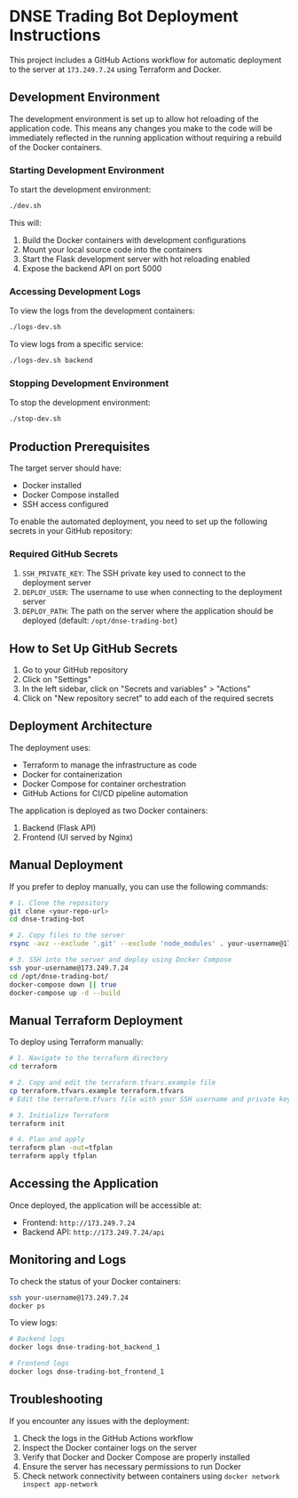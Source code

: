 # DNSE Trading Bot Deployment Instructions

This project includes a GitHub Actions workflow for automatic deployment to the server at `173.249.7.24` using Terraform and Docker.

## Development Environment

The development environment is set up to allow hot reloading of the application code. This means any changes you make to the code will be immediately reflected in the running application without requiring a rebuild of the Docker containers.

### Starting Development Environment

To start the development environment:

```bash
./dev.sh
```

This will:
1. Build the Docker containers with development configurations
2. Mount your local source code into the containers
3. Start the Flask development server with hot reloading enabled
4. Expose the backend API on port 5000

### Accessing Development Logs

To view the logs from the development containers:

```bash
./logs-dev.sh
```

To view logs from a specific service:

```bash
./logs-dev.sh backend
```

### Stopping Development Environment

To stop the development environment:

```bash
./stop-dev.sh
```

## Production Prerequisites

The target server should have:

- Docker installed
- Docker Compose installed
- SSH access configured

To enable the automated deployment, you need to set up the following secrets in your GitHub repository:

### Required GitHub Secrets

1. `SSH_PRIVATE_KEY`: The SSH private key used to connect to the deployment server
2. `DEPLOY_USER`: The username to use when connecting to the deployment server
3. `DEPLOY_PATH`: The path on the server where the application should be deployed (default: `/opt/dnse-trading-bot`)

## How to Set Up GitHub Secrets

1. Go to your GitHub repository
2. Click on "Settings"
3. In the left sidebar, click on "Secrets and variables" > "Actions"
4. Click on "New repository secret" to add each of the required secrets

## Deployment Architecture

The deployment uses:

- Terraform to manage the infrastructure as code
- Docker for containerization
- Docker Compose for container orchestration
- GitHub Actions for CI/CD pipeline automation

The application is deployed as two Docker containers:

1. Backend (Flask API)
2. Frontend (UI served by Nginx)

## Manual Deployment

If you prefer to deploy manually, you can use the following commands:

```bash
# 1. Clone the repository
git clone <your-repo-url>
cd dnse-trading-bot

# 2. Copy files to the server
rsync -avz --exclude '.git' --exclude 'node_modules' . your-username@173.249.7.24:/opt/dnse-trading-bot/

# 3. SSH into the server and deploy using Docker Compose
ssh your-username@173.249.7.24
cd /opt/dnse-trading-bot/
docker-compose down || true
docker-compose up -d --build
```

## Manual Terraform Deployment

To deploy using Terraform manually:

```bash
# 1. Navigate to the terraform directory
cd terraform

# 2. Copy and edit the terraform.tfvars.example file
cp terraform.tfvars.example terraform.tfvars
# Edit the terraform.tfvars file with your SSH username and private key path

# 3. Initialize Terraform
terraform init

# 4. Plan and apply
terraform plan -out=tfplan
terraform apply tfplan
```

## Accessing the Application

Once deployed, the application will be accessible at:

- Frontend: `http://173.249.7.24`
- Backend API: `http://173.249.7.24/api`

## Monitoring and Logs

To check the status of your Docker containers:

```bash
ssh your-username@173.249.7.24
docker ps
```

To view logs:

```bash
# Backend logs
docker logs dnse-trading-bot_backend_1

# Frontend logs
docker logs dnse-trading-bot_frontend_1
```

## Troubleshooting

If you encounter any issues with the deployment:

1. Check the logs in the GitHub Actions workflow
2. Inspect the Docker container logs on the server
3. Verify that Docker and Docker Compose are properly installed
4. Ensure the server has necessary permissions to run Docker
5. Check network connectivity between containers using `docker network inspect app-network`
